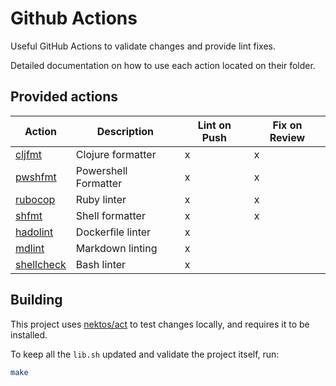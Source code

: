 # Github Actions

Useful GitHub Actions to validate changes and provide lint fixes.

Detailed documentation on how to use each action located on their folder.

## Provided actions

<!-- markdownlint-disable MD013 -->
| Action                   | Description          | Lint on Push | Fix on Review |
|--------------------------|----------------------|--------------|---------------|
| [cljfmt](cljfmt)         | Clojure formatter    | x            | x             |
| [pwshfmt](pwshfmt)       | Powershell Formatter | x            | x             |
| [rubocop](rubocop)       | Ruby linter          | x            | x             |
| [shfmt](shfmt)           | Shell formatter      | x            | x             |
| [hadolint](hadolint)     | Dockerfile linter    | x            |               |
| [mdlint](mdlint)         | Markdown linting     | x            |               |
| [shellcheck](shellcheck) | Bash linter          | x            |               |
<!-- markdownlint-enable MD013 -->

## Building

This project uses [nektos/act](https://github.com/nektos/act) to test changes
locally, and requires it to be installed.

To keep all the `lib.sh` updated and validate the project itself, run:

```bash
make
```
